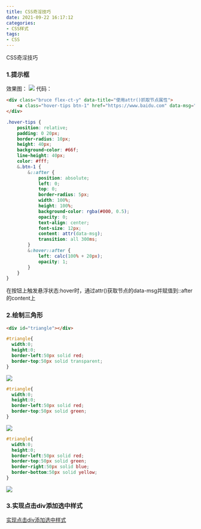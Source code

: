 ```yaml
---
title: CSS奇淫技巧
date: 2021-09-22 16:17:12
categories:
- CSS样式
tags:
- CSS
---
```

CSS奇淫技巧

### 1.提示框
效果图：
![](https://cdn.jsdelivr.net/gh/qw-null/BlogImages/20210922164322.gif)
代码：
```html
<div class="bruce flex-ct-y" data-title="使用attr()抓取节点属性">
	<a class="hover-tips btn-1" href="https://www.baidu.com" data-msg="Hello World">提示框</a>
</div>
```
```css
.hover-tips {
	position: relative;
	padding: 0 20px;
	border-radius: 10px;
	height: 40px;
	background-color: #66f;
	line-height: 40px;
	color: #fff;
	&.btn-1 {
		&::after {
			position: absolute;
			left: 0;
			top: 0;
			border-radius: 5px;
			width: 100%;
			height: 100%;
			background-color: rgba(#000, 0.5);
			opacity: 0;
			text-align: center;
			font-size: 12px;
			content: attr(data-msg);
			transition: all 300ms;
		}
		&:hover::after {
			left: calc(100% + 20px);
			opacity: 1;
		}
	}
}

```
在按钮上触发悬浮状态:hover时，通过attr()获取节点的data-msg并赋值到::after的content上

### 2.绘制三角形
```html
<div id="triangle"></div>
```
```css
#triangle{
  width:0;
  height:0;
  border-left:50px solid red;
  border-top:50px solid transparent;
}
```
![](https://cdn.jsdelivr.net/gh/qw-null/BlogImages/20220105102020.png)

```css
#triangle{
  width:0;
  height:0;
  border-left:50px solid red;
  border-top:50px solid green;
}
```
![](https://cdn.jsdelivr.net/gh/qw-null/BlogImages/20220105102125.png)
```css
#triangle{
  width:0;
  height:0;
  border-left:50px solid red;
  border-top:50px solid green;
  border-right:50px solid blue;
  border-bottom:50px solid yellow;
}
```
![](https://cdn.jsdelivr.net/gh/qw-null/BlogImages/20220105102312.png)

### 3.实现点击div添加选中样式
[实现点击div添加选中样式](https://qw-null.github.io/2022/01/18/CSS%E5%AE%9E%E7%8E%B0%E7%82%B9%E5%87%BBdiv%E6%B7%BB%E5%8A%A0%E9%80%89%E4%B8%AD%E6%A0%B7%E5%BC%8F/#%E6%83%85%E6%99%AF)